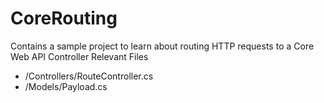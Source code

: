 # CoreRouting
Contains a sample project to learn about routing HTTP requests to a Core Web API Controller
Relevant Files
- /Controllers/RouteController.cs
- /Models/Payload.cs
